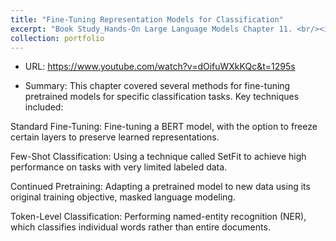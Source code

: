 ```yaml
---
title: "Fine-Tuning Representation Models for Classification"
excerpt: "Book Study_Hands-On Large Language Models Chapter 11. <br/><img src='/images/bookstudy_ch11_hands_on_large_language_models.jpg'>"
collection: portfolio
---
```



- URL: https://www.youtube.com/watch?v=dOifuWXkKQc&t=1295s


- Summary: 
This chapter covered several methods for fine-tuning pretrained models for specific classification tasks. Key techniques included:

Standard Fine-Tuning: Fine-tuning a BERT model, with the option to freeze certain layers to preserve learned representations.

Few-Shot Classification: Using a technique called SetFit to achieve high performance on tasks with very limited labeled data.

Continued Pretraining: Adapting a pretrained model to new data using its original training objective, masked language modeling.

Token-Level Classification: Performing named-entity recognition (NER), which classifies individual words rather than entire documents.




